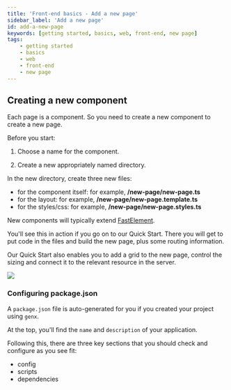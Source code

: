 ```yaml
---
title: 'Front-end basics - Add a new page'
sidebar_label: 'Add a new page'
id: add-a-new-page
keywords: [getting started, basics, web, front-end, new page]
tags:
    - getting started
    - basics
    - web
    - front-end
    - new page
---
```




## Creating a new component

Each page is a component. So you need to create a new component to create a new page.

Before you start:

1. Choose a name for the component. 

2. Create a new appropriately named directory.

In the new directory,  create three new files:

- for the component itself: for example, **/new-page/new-page.ts**
- for the  layout: for example, **/new-page/new-page.template.ts**
- for the styles/css: for example, **/new-page/new-page.styles.ts**

New components will typically extend [FastElement](https://www.fast.design/docs/fast-element/defining-elements).

You'll see this in action if you go on to our Quick Start. There you will get to put code in the files and build the new page, plus some routing information.

Our Quick Start also enables you to add a grid to the new page, control the sizing and connect it to the relevant resource in the server.

![](/img/all-trades-grid-03.png)

### Configuring package.json
A `package.json` file is auto-generated for you if you created your project using `genx`.

At the top, you'll find the `name` and `description` of your application.

Following this, there are three key sections that you should check and configure as you see fit:

- config
- scripts
- dependencies


